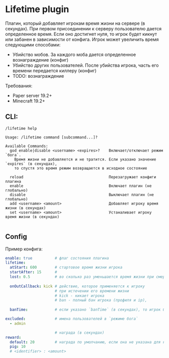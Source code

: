 # Lifetime plugin

Плагин, который добавляет игрокам время жизни на сервере (в секундах).
При первом присоединении к серверу пользователю дается определенное время. Если оно 
достигнет нуля, то игрок будет кикнут или забанен в зависимости от конфига. Игрок может увеличить
время следующими способами:

- Убийство мобов. За каждого моба дается определенное вознаграждение (конфиг)
- Убийство других пользователей. После убийства игрока, часть его времени передается киллеру (конфиг)
- TODO: вознаграждение

Требования:
- Paper server 19.2+
- Minecraft 19.2+

## CLI:

```shell
/lifetime help

Usage: /lifetime command [subcommand...]?
  
Available Commands:
  god enable|disable <username> <expires>?    Включает/отключает режим `бога`.
    Время жизни не добавляется и не тратится. Если указано значение `expires` (в секундах),
    то спустя это время режим возвращается в исходное состояние
    
  reload                                      Перезагружает конфиги плагина
  enable                                      Включает плагин (не глобально)
  disable                                     Выключает плагин (не глобально)
  add <username> <amount>                     Добавляет игроку время жизни (в секундах)
  set <username> <amount>                     Устаналивает игроку время жизни (в секундах)
  
```

## Config

Пример конфига:

```yaml
enable: true          # флаг состояния плагина
lifetime:
  atStart: 600        # стартовое время жизни игрока
  startAfter: 15      # 
  lost: 0.5           # во сколько раз уменьшается время жизни при смерти
  
  onOutCallback: kick # действие, которое применяется к игроку 
                      # при истечении его времени жизни
                      # kick - кикает игрока 
                      # ban - полный бан игрока (профиля и ip), 
                     
  banTime:            # если указано `banTime` (в секундах), то игрок банится на это время

excluded:             # имена пользователей в `режиме бога`
  - admin

                      # награда (в секундах)
reward:
  default: 20         # награда по умолчанию, если она не указана для конкретного моба
  pig: 10
  # <identifier> : <amount>

```